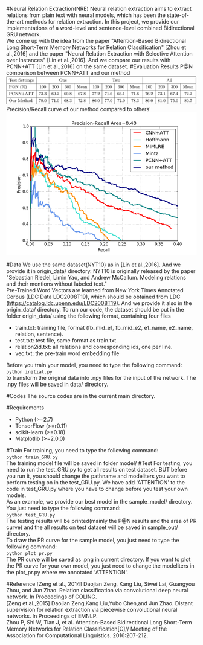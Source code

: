 #Neural Relation Extraction(NRE)
Neural relation extraction aims to extract relations from plain text with neural models, which has been the state-of-the-art methods for relation extraction. In this project, we provide our implementations of a word-level and sentence-level combined Bidirectional GRU network.  
We come up with the idea from the paper "Attention-Based Bidirectional Long Short-Term Memory Networks for Relation Classification" [Zhou et al.,2016] and the paper "Neural Relation Extraction with Selective Attention over Instances" [Lin et al.,2016]. And we compare our results with PCNN+ATT [Lin et al.,2016] on the same dataset.
#Evaluation Results
P@N comparison between PCNN+ATT and our method
![](./images/table.png)
Precision/Recall curve of our method compared to others'
![](./images/iter_11400.png)


#Data
We use the same dataset(NYT10) as in [Lin et al.,2016]. And we provide it in origin_data/ directory. NYT10 is originally released by the paper "Sebastian Riedel, Limin Yao, and Andrew McCallum. Modeling relations and their mentions without labeled text."  
Pre-Trained Word Vectors are learned from New York Times Annotated Corpus (LDC Data LDC2008T19), which should be obtained from LDC (https://catalog.ldc.upenn.edu/LDC2008T19). And we provide it also in the origin_data/ directory.
To run our code, the dataset should be put in the folder origin_data/ using the following format, containing four files
- train.txt: training file, format (fb_mid_e1, fb_mid_e2, e1_name, e2_name, relation, sentence).
- test.txt: test file, same format as train.txt.
- relation2id.txt: all relations and corresponding ids, one per line.
- vec.txt: the pre-train word embedding file

Before you train your model, you need to type the following command:  
`python initial.py`  
to transform the original data into .npy files for the input of the network. The .npy files will be saved in data/ directory.

#Codes
The source codes are in the current main directory.

#Requirements
- Python (>=2.7)
- TensorFlow (>=r0.11)
- scikit-learn (>=0.18)
- Matplotlib (>=2.0.0)

#Train
For training, you need to type the following command:  
`python train_GRU.py`  
The training model file will be saved in folder model/
#Test
For testing, you need to run the test_GRU.py to get all results on test dataset. BUT before you run it, you should change the pathname and modeliters you want to perform testing on in the test_GRU.py. We have add 'ATTENTION' to the code in test_GRU.py where you have to change before you test your own models.  
As an example, we provide our best model in the sample_model/ directory. You just need to type the following command:  
`python test_GRU.py`  
The testing results will be printed(mainly the P@N results and the area of PR curve) and the all results on test dataset will be saved in sample_out/ directory.  
To draw the PR curve for the sample model, you just need to type the following command:  
`python plot_pr.py`  
The PR curve will be saved as .png in current directory. If you want to plot the PR curve for your own model, you just need to change the modeliters in the plot_pr.py where we annotated 'ATTENTION'.

#Reference
[Zeng et al., 2014] Daojian Zeng, Kang Liu, Siwei Lai, Guangyou Zhou, and Jun Zhao. Relation classification via convolutional deep neural network. In Proceedings of COLING.  
[Zeng et al.,2015] Daojian Zeng,Kang Liu,Yubo Chen,and Jun Zhao. Distant supervision for relation extraction via piecewise convolutional neural networks. In Proceedings of EMNLP.  
Zhou P, Shi W, Tian J, et al. Attention-Based Bidirectional Long Short-Term Memory Networks for Relation Classification[C]// Meeting of the Association for Computational Linguistics. 2016:207-212.
